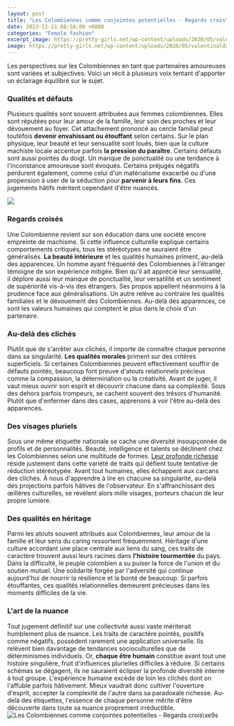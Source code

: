 ```yaml
---
layout: post
title: "Les Colombiennes comme conjointes potentielles - Regards crois\xe9s"
date: 2023-12-21 08:58:09 +0000
categories: "Female fashion"
excerpt_image: https://pretty-girls.net/wp-content/uploads/2020/05/valentinaldanad.jpg
image: https://pretty-girls.net/wp-content/uploads/2020/05/valentinaldanad.jpg
---
```


Les perspectives sur les Colombiennes en tant que partenaires amoureuses sont variées et subjectives. Voici un récit à plusieurs voix tentant d'apporter un éclairage équilibré sur le sujet.  
### Qualités et défauts 
Plusieurs qualités sont souvent attribuées aux femmes colombiennes. Elles sont réputées pour leur amour de la famille, leur soin des proches et leur dévouement au foyer. Cet attachement prononcé au cercle familial peut toutefois **devenir envahissant ou étouffant** selon certains. Sur le plan physique, leur beauté et leur sensualité sont loués, bien que la culture machiste locale accentue parfois **la pression du paraître**. 
Certains défauts sont aussi pointés du doigt. Un manque de ponctualité ou une tendance à l'inconstance amoureuse sont évoqués. Certains préjugés négatifs perdurent également, comme celui d'un matérialisme exacerbé ou d'une propension à user de la séduction pour **parvenir à leurs fins**. Ces jugements hâtifs méritent cependant d'être nuancés.

![](https://www.colombie-france.com/wp-content/uploads/2020/04/femme-colombienne-caracteristiques-780x431.jpg)
### Regards croisés 
Une Colombienne revient sur son éducation dans une société encore empreinte de machisme. Si cette influence culturelle explique certains comportements critiqués, tous les stéréotypes ne sauraient être généralisés. **La beauté intérieure** et les qualités humaines priment, au-delà des apparences. 
Un homme ayant fréquenté des Colombiennes à l'étranger témoigne de son expérience mitigée. Bien qu'il ait apprécié leur sensualité, il déplore aussi leur manque de ponctualité, leur versatilité et un sentiment de supériorité vis-à-vis des étrangers. Ses propos appellent néanmoins à la prudence face aux généralisations.
Un autre relève au contraire les qualités familiales et le dévouement des Colombiennes. Au-delà des apparences, ce sont les valeurs humaines qui comptent le plus dans le choix d'un partenaire.
### Au-delà des clichés
Plutôt que de s'arrêter aux clichés, il importe de connaître chaque personne dans sa singularité. **Les qualités morales** priment sur des critères superficiels. Si certaines Colombiennes peuvent effectivement souffrir de défauts pointés, beaucoup font preuve d'atouts relationnels précieux comme la compassion, la détermination ou la créativité. 
Avant de juger, il vaut mieux ouvrir son esprit et découvrir chacune dans sa complexité. Sous des dehors parfois trompeurs, se cachent souvent des trésors d'humanité. Plutôt que d'enfermer dans des cases, apprenons à voir l'être au-delà des apparences.
### Des visages pluriels  
Sous une même étiquette nationale se cache une diversité insoupçonnée de profils et de personnalités. Beauté, intelligence et talents se déclinent chez les Colombiennes selon une multitude de formes. [Leur profonde richesse](https://codeces.github.io/2024-01-09-karada-u011f-u0131n-g-xf6r-xfclmesi-gereken-yerleri/) réside justement dans cette variété de traits qui défient toute tentative de réduction stéréotypée.
Avant tout humaines, elles échappent aux carcans des clichés. À nous d'apprendre à lire en chacune sa singularité, au-delà des projections parfois hâtives de l'observateur. En s'affranchissant des œillères culturelles, se révèlent alors mille visages, porteurs chacun de leur propre lumière. 
### Des qualités en héritage
Parmi les atouts souvent attribués aux Colombiennes, leur amour de la famille et leur sens du caring ressortent fréquemment. Héritage d'une culture accordant une place centrale aux liens du sang, ces traits de caractère trouvent aussi leurs racines dans **l'histoire tourmentée** du pays. 
Dans la difficulté, le peuple colombien a su puiser la force de l'union et du soutien mutuel. Une solidarité forgée par l'adversité qui continue aujourd'hui de nourrir la résilience et la bonté de beaucoup. Si parfois étouffantes, ces qualités relationnelles demeurent précieuses dans les moments difficiles de la vie. 
### L'art de la nuance
Tout jugement définitif sur une collectivité aussi vaste mériterait humblement plus de nuance. Les traits de caractère pointés, positifs comme négatifs, possèdent rarement une application universelle. Ils relèvent bien davantage de tendances socioculturelles que de déterminismes individuels. 
Or, **chaque être humain** constitue avant tout une histoire singulière, fruit d'influences plurielles difficiles à réduire. Si certains schémas se dégagent, ils ne sauraient éclipser la profonde diversité interne à tout groupe. L'expérience humaine excède de loin les clichés dont on l'affuble parfois hâtivement. 
Mieux vaudrait donc cultiver l'ouverture d'esprit, accepter la complexité de l'autre dans sa paradoxale richesse. Au-delà des étiquettes, l'essence de chaque personne mérite d'être découverte dans toute sa nuance proprement irréductible.
![Les Colombiennes comme conjointes potentielles - Regards crois\xe9s](https://pretty-girls.net/wp-content/uploads/2020/05/valentinaldanad.jpg)